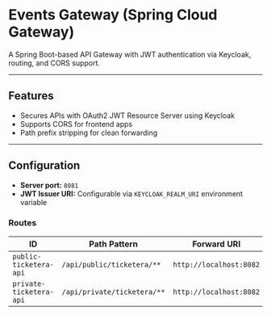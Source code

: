 # Events Gateway (Spring Cloud Gateway)

A Spring Boot-based API Gateway with JWT authentication via Keycloak, routing, and CORS support.

---

## Features
- Secures APIs with OAuth2 JWT Resource Server using Keycloak
- Supports CORS for frontend apps 
- Path prefix stripping for clean forwarding

---

## Configuration

- **Server port:** `8081`
- **JWT Issuer URI:** Configurable via `KEYCLOAK_REALM_URI` environment variable  

### Routes

| ID                    | Path Pattern                 | Forward URI           | Filters         |
|-----------------------|------------------------------|-----------------------|-----------------|
| `public-ticketera-api`| `/api/public/ticketera/**`   | `http://localhost:8082` | StripPrefix=2   |
| `private-ticketera-api`| `/api/private/ticketera/**` | `http://localhost:8082` | StripPrefix=2   |

